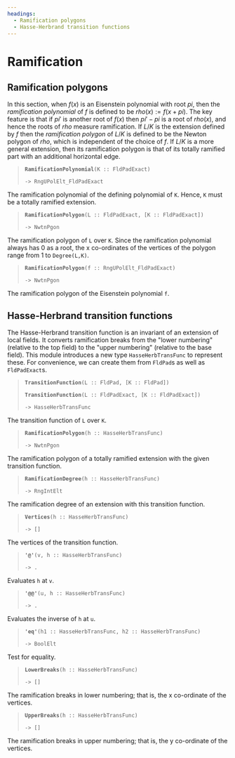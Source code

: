 ```yaml
---
headings:
  - Ramification polygons
  - Hasse-Herbrand transition functions
---
```


# Ramification

## Ramification polygons

In this section, when $f(x)$ is an Eisenstein polynomial with root $pi$, then the *ramification polynomial* of $f$ is defined to be $rho(x):=f(x+pi)$. The key feature is that if $pi'$ is another root of $f(x)$ then $pi'-pi$ is a root of $rho(x)$, and hence the roots of $rho$ measure ramification. If $L/K$ is the extension defined by $f$ then the *ramification polygon* of $L/K$ is defined to be the Newton polygon of $rho$, which is independent of the choice of $f$. If $L/K$ is a more general extension, then its ramification polygon is that of its totally ramified part with an additional horizontal edge.

> **`RamificationPolynomial`**`(K :: FldPadExact)`
>
> `-> RngUPolElt_FldPadExact`

The ramification polynomial of the defining polynomial of `K`. Hence, `K` must be a totally ramified extension.

> **`RamificationPolygon`**`(L :: FldPadExact, [K :: FldPadExact])`
>
> `-> NwtnPgon`

The ramification polygon of `L` over `K`. Since the ramification polynomial always has 0 as a root, the x co-ordinates of the vertices of the polygon range from 1 to `Degree(L,K)`.

> **`RamificationPolygon`**`(f :: RngUPolElt_FldPadExact)`
>
> `-> NwtnPgon`

The ramification polygon of the Eisenstein polynomial `f`.

## Hasse-Herbrand transition functions

The Hasse-Herbrand transition function is an invariant of an extension of local fields. It converts ramification breaks from the "lower numbering" (relative to the top field) to the "upper numbering" (relative to the base field). This module introduces a new type `HasseHerbTransFunc` to represent these. For convenience, we can create them from `FldPad`s as well as `FldPadExact`s.

> **`TransitionFunction`**`(L :: FldPad, [K :: FldPad])`
>
> **`TransitionFunction`**`(L :: FldPadExact, [K :: FldPadExact])`
>
> `-> HasseHerbTransFunc`

The transition function of `L` over `K`.

> **`RamificationPolygon`**`(h :: HasseHerbTransFunc)`
>
> `-> NwtnPgon`

The ramification polygon of a totally ramified extension with the given transition function.

> **`RamificationDegree`**`(h :: HasseHerbTransFunc)`
>
> `-> RngIntElt`

The ramification degree of an extension with this transition function.

> **`Vertices`**`(h :: HasseHerbTransFunc)`
>
> `-> []`

The vertices of the transition function.

> **`'@'`**`(v, h :: HasseHerbTransFunc)`
>
> `-> .`

Evaluates `h` at `v`.

> **`'@@'`**`(u, h :: HasseHerbTransFunc)`
>
> `-> .`

Evaluates the inverse of `h` at `u`.

> **`'eq'`**`(h1 :: HasseHerbTransFunc, h2 :: HasseHerbTransFunc)`
>
> `-> BoolElt`

Test for equality.

> **`LowerBreaks`**`(h :: HasseHerbTransFunc)`
>
> `-> []`

The ramification breaks in lower numbering; that is, the x co-ordinate of the vertices.

> **`UpperBreaks`**`(h :: HasseHerbTransFunc)`
>
> `-> []`

The ramification breaks in upper numbering; that is, the y co-ordinate of the vertices.